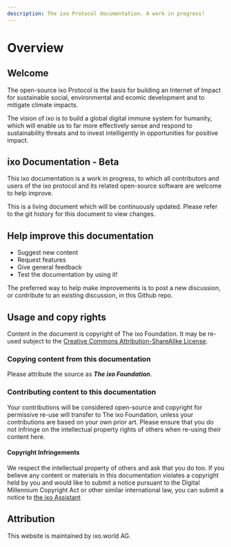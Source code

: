 ```yaml
---
description: The ixo Protocol documentation. A work in progress!
---
```


# Overview

## Welcome

The open-source ixo Protocol is the basis for building an Internet of Impact for sustainable social, environmental and ecomic development and to mitigate climate impacts.

The vision of ixo is to build a global digital immune system for humanity, which will enable us to far more effectively sense and respond to sustainability threats and to invest intelligently in opportunities for positive impact.

## ixo Documentation - Beta

This ixo documentation is a work in progress, to which all contributors and users of the ixo protocol and its related open-source software are welcome to help improve. 

This is a living document which will be continuously updated. Please refer to the git history for this document to view changes.

## Help improve this documentation

* Suggest new content
* Request features
* Give general feedback
* Test the documentation by using it!

The preferred way to help make improvements is to post a new discussion, or contribute to an existing discussion, in this Github repo.

## Usage and copy rights

Content in the document is copyright of The ixo Foundation. It may be re-used subject to the [Creative Commons Attribution-ShareAlike License](http://creativecommons.org/licenses/by-sa/4.0/).

### Copying content from this documentation

Please attribute the source as _**The ixo Foundation**_.

### Contributing content to this documentation

Your contributions will be considered open-source and copyright for permissive re-use will transfer to The ixo Foundation, unless your contributions are based on your own prior art. Please ensure that you do not infringe on the intellectual property rights of others when re-using their content here.

#### Copyright Infringements

We respect the intellectual property of others and ask that you do too. If you believe any content or materials in this documentation violates a copyright held by you and would like to submit a notice pursuant to the Digital Millennium Copyright Act or other similar international law, you can submit a notice to [the ixo Assistant](mailto:%20assistant@ixo.world)

## Attribution

This website is maintained by ixo.world AG.

